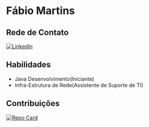 # Fábio Martins

## Rede de Contato
[![LinkedIn](https://img.shields.io/badge/LinkedIn-0077B5?style=for-the-badge&logo=linkedin&logoColor=blue)](www.linkedin.com/in/fabioms777)
## Habilidades
- Java Desenvolvimento(Iniciante)
- Infra-Estrutura de Rede(Assistente de Suporte de TI)

## Contribuições
[![Repo Card](https://github-readme-stats.vercel.app/api/pin/?username=Fabio-Tecno&repo=projeto_ebook&bg_color=000&border_color=30A3DC&show_icons=true&icon_color=30A3DC&title_color=0FF&text_color=FFF)](https://github.com/Fabio-Tecno/projeto_ebook)

